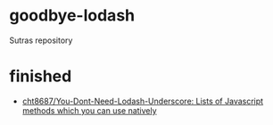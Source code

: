 goodbye-lodash
======

Sutras repository

# finished

- <a href="https://github.com/cht8687/You-Dont-Need-Lodash-Underscore" target="_blank">cht8687/You-Dont-Need-Lodash-Underscore: Lists of Javascript methods which you can use natively</a>